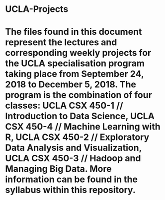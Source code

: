 # UCLA-Projects
# The files found in this document represent the lectures and corresponding weekly projects for the UCLA specialisation program taking place from September 24, 2018 to December 5, 2018. The program is the combination of four classes: UCLA CSX 450-1 // Introduction to Data Science, UCLA CSX 450-4 // Machine Learning with R, UCLA CSX 450-2 // Exploratory Data Analysis and Visualization, UCLA CSX 450-3 // Hadoop and Managing Big Data. More information can be found in the syllabus within this repository.

